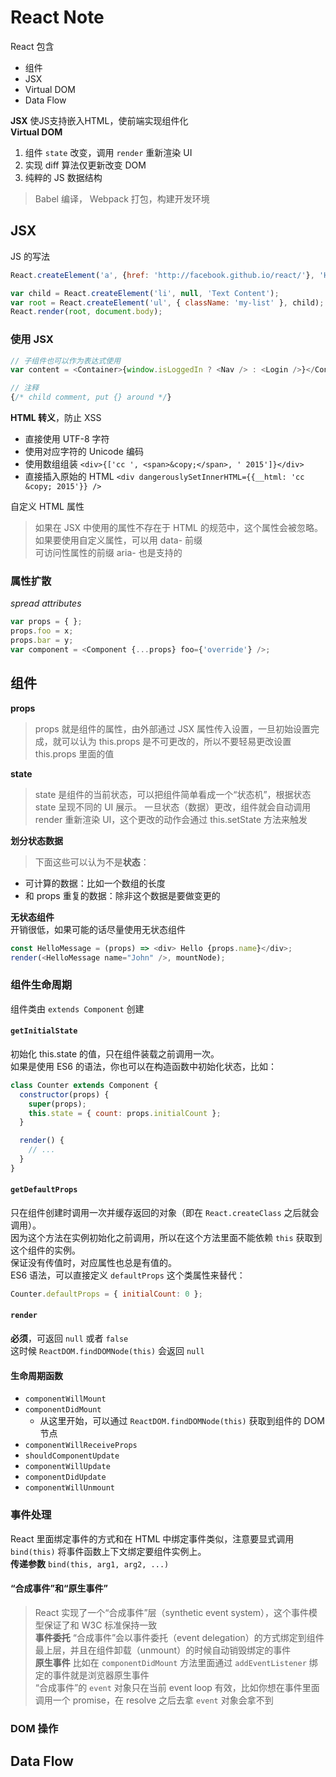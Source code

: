 # React Note

React 包含
* 组件
* JSX
* Virtual DOM
* Data Flow

**JSX** 使JS支持嵌入HTML，使前端实现组件化  
**Virtual DOM**  
1. 组件 `state` 改变，调用 `render` 重新渲染 UI
2. 实现 diff 算法仅更新改变 DOM
3. 纯粹的 JS 数据结构

> Babel 编译， Webpack 打包，构建开发环境

## JSX

JS 的写法
```js
React.createElement('a', {href: 'http://facebook.github.io/react/'}, 'Hello!');

var child = React.createElement('li', null, 'Text Content');
var root = React.createElement('ul', { className: 'my-list' }, child);
React.render(root, document.body);
```

### 使用 JSX

```js
// 子组件也可以作为表达式使用
var content = <Container>{window.isLoggedIn ? <Nav /> : <Login />}</Container>;

// 注释
{/* child comment, put {} around */}
```

**HTML 转义**，防止 XSS  
* 直接使用 UTF-8 字符
* 使用对应字符的 Unicode 编码
* 使用数组组装 `<div>{['cc ', <span>&copy;</span>, ' 2015']}</div>`
* 直接插入原始的 HTML `<div dangerouslySetInnerHTML={{__html: 'cc &copy; 2015'}} />`

自定义 HTML 属性  
> 如果在 JSX 中使用的属性不存在于 HTML 的规范中，这个属性会被忽略。如果要使用自定义属性，可以用 data- 前缀  
可访问性属性的前缀 aria- 也是支持的

### 属性扩散

_spread attributes_
```js
var props = { };
props.foo = x;
props.bar = y;
var component = <Component {...props} foo={'override'} />;
```

## 组件

**props**  
> props 就是组件的属性，由外部通过 JSX 属性传入设置，一旦初始设置完成，就可以认为 this.props 是不可更改的，所以不要轻易更改设置 this.props 里面的值

**state**
> state 是组件的当前状态，可以把组件简单看成一个“状态机”，根据状态 state 呈现不同的 UI 展示。
一旦状态（数据）更改，组件就会自动调用 render 重新渲染 UI，这个更改的动作会通过 this.setState 方法来触发

**划分状态数据**  
> 下面这些可以认为不是**状态**：  
* 可计算的数据：比如一个数组的长度
* 和 props 重复的数据：除非这个数据是要做变更的

**无状态组件**  
开销很低，如果可能的话尽量使用无状态组件
```js
const HelloMessage = (props) => <div> Hello {props.name}</div>;
render(<HelloMessage name="John" />, mountNode);
```

### 组件生命周期

组件类由 `extends Component` 创建

#### `getInitialState`
初始化 this.state 的值，只在组件装载之前调用一次。  
如果是使用 ES6 的语法，你也可以在构造函数中初始化状态，比如：
```js
class Counter extends Component {
  constructor(props) {
    super(props);
    this.state = { count: props.initialCount };
  }

  render() {
    // ...
  }
}
```

#### `getDefaultProps`
只在组件创建时调用一次并缓存返回的对象（即在 `React.createClass` 之后就会调用）。  
因为这个方法在实例初始化之前调用，所以在这个方法里面不能依赖 `this` 获取到这个组件的实例。  
保证没有传值时，对应属性也总是有值的。  
ES6 语法，可以直接定义 `defaultProps` 这个类属性来替代：
```js
Counter.defaultProps = { initialCount: 0 };
```

#### `render`
**必须**，可返回 `null` 或者 `false`  
这时候 `ReactDOM.findDOMNode(this)` 会返回 `null`

#### 生命周期函数
* `componentWillMount`
* `componentDidMount`
  * 从这里开始，可以通过 `ReactDOM.findDOMNode(this)` 获取到组件的 DOM 节点
* `componentWillReceiveProps`
* `shouldComponentUpdate`
* `componentWillUpdate`
* `componentDidUpdate`
* `componentWillUnmount`

### 事件处理

React 里面绑定事件的方式和在 HTML 中绑定事件类似，注意要显式调用 `bind(this)` 将事件函数上下文绑定要组件实例上。  
**传递参数** `bind(this, arg1, arg2, ...)`

#### “合成事件”和“原生事件”
> React 实现了一个“合成事件”层（synthetic event system），这个事件模型保证了和 W3C 标准保持一致  
**事件委托** “合成事件”会以事件委托（event delegation）的方式绑定到组件最上层，并且在组件卸载（unmount）的时候自动销毁绑定的事件  
**原生事件** 比如在 `componentDidMount` 方法里面通过 `addEventListener` 绑定的事件就是浏览器原生事件  
“合成事件”的 `event` 对象只在当前 event loop 有效，比如你想在事件里面调用一个 promise，在 resolve 之后去拿 `event` 对象会拿不到

### DOM 操作
<!-- // TODO -->


## Data Flow
